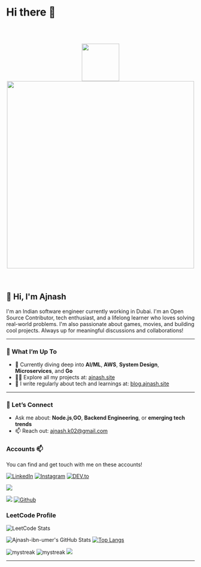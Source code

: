 


  # Hi there 👋
<br><br>


<div align="center">

<!-- <img src="https://user-images.githubusercontent.com/74038190/212257454-16e3712e-945a-4ca2-b238-408ad0bf87e6.gif" width="100"> -->
<!--   <img src="https://user-images.githubusercontent.com/74038190/212257472-08e52665-c503-4bd9-aa20-f5a4dae769b5.gif" width="100"> -->
<!-- <img src="https://user-images.githubusercontent.com/74038190/212257468-1e9a91f1-b626-4baa-b15d-5c385dfa7ed2.gif" width="100">
<img src="https://user-images.githubusercontent.com/74038190/212257465-7ce8d493-cac5-494e-982a-5a9deb852c4b.gif" width="100"> -->
  
<!--<img src="https://user-images.githubusercontent.com/74038190/212257460-738ff738-247f-4445-a718-cdd0ca76e2db.gif" width="100">
<img src="https://user-images.githubusercontent.com/74038190/212257467-871d32b7-e401-42e8-a166-fcfd7baa4c6b.gif" width="100">-->

<!-- <img src="https://user-images.githubusercontent.com/74038190/212280805-9bcb336b-8c55-46a8-abf8-ff286ab55472.gif" width="100">

<img src="https://user-images.githubusercontent.com/74038190/212281775-b468df30-4edc-4bf8-a4ee-f52e1aaddc86.gif" width="100"> -->

  
<!--<img src="https://github.com/Anmol-Baranwal/Cool-GIFs-For-GitHub/assets/74038190/1a797f46-efe4-41e6-9e75-5303e1bbcbfa" width="100">
<img src="https://github.com/Anmol-Baranwal/Cool-GIFs-For-GitHub/assets/74038190/29fd6286-4e7b-4d6c-818f-c4765d5e39a9" width="100">-->

<!--<img src="https://github.com/Anmol-Baranwal/Cool-GIFs-For-GitHub/assets/74038190/3c16d4f2-b757-4c70-8f42-43d5dddd2c36" width="100">
<img src="https://github.com/Anmol-Baranwal/Cool-GIFs-For-GitHub/assets/74038190/3fb2cdf6-8920-462e-87a4-95af376418aa" width="100">-->

<img src="https://github.com/Anmol-Baranwal/Cool-GIFs-For-GitHub/assets/74038190/398b19b1-9aae-4c1f-8bc0-d172a2c08d68" width="100">
<img src="https://user-images.githubusercontent.com/74038190/225813708-98b745f2-7d22-48cf-9150-083f1b00d6c9.gif" width="500">

</div>
<br><br>  

##  👋 Hi, I'm Ajnash

I'm an Indian software engineer currently working in Dubai. I'm an Open Source Contributor, tech enthusiast, and a lifelong learner who loves solving real-world problems. I'm also passionate about games, movies, and building cool projects. Always up for meaningful discussions and collaborations!

---

### 🚀 What I’m Up To

- 🌱 Currently diving deep into **AI/ML**, **AWS**, **System Design**, **Microservices**, and **Go**
- 👨‍💻 Explore all my projects at: [ajnash.site](https://ajnash.site/)
- 📝 I write regularly about tech and learnings at: [blog.ajnash.site](https://blog.ajnash.site)

---

### 💬 Let’s Connect

- Ask me about: **Node.js**,**GO**, **Backend Engineering**, or **emerging tech trends**
- 📫 Reach out: [ajnash.k02@gmail.com](mailto:ajnash.k02@gmail.com)



### Accounts 📫

You can find and get touch with me on these accounts!
>

<a href="https://www.linkedin.com/in/ajnash-ibn-umer/" target="_blank"><img src="https://img.shields.io/badge/LinkedIn-%230077B5.svg?&style=flat-square&logo=linkedin&logoColor=white" alt="LinkedIn"></a>
<a href="https://www.instagram.com/ajnash_ibn_umer/" target="_blank"><img src="https://img.shields.io/badge/Instagram-%23E4405F.svg?&style=flat-square&logo=instagram&logoColor=white" alt="Instagram"></a>
<a href="https://dev.to/ajnashibnumer" target="_blank"><img src="https://img.shields.io/badge/DEV-%230A0A0A.svg?&style=flat-square&logo=DEV.to&logoColor=white" alt="DEV.to"></a>


![](https://camo.githubusercontent.com/992babdffd8c74a1502de375fbdf7e4d54773242/68747470733a2f2f6d656469612e67697068792e636f6d2f6d656469612f53576f536b4e36447854737a71494b4571762f67697068792e676966)

![](https://visitor-badge.laobi.icu/badge?page_id=Ajnash-ibn-umer.Ajnash-ibn-umer)
[![Github](https://img.shields.io/github/followers/CharalambosIoannou?label=Follow&style=social)](https://github.com/Ajnash-ibn-umer)

### LeetCode Profile
![LeetCode Stats](https://leetcard.jacoblin.cool/Ajnash-ibn-ummer?theme=light&font=Noto%20Sans%20HK&ext=activity)

![Ajnash-ibn-umer's GitHub Stats](https://github-readme-stats.vercel.app/api?username=Ajnash-ibn-umer&show_icons=true&include_all_commits=true)
[![Top Langs](https://github-readme-stats.vercel.app/api/top-langs/?username=Ajnash-ibn-umer&layout=compact&text_color=daf7dc&bg_color=151515)](https://github.com/Ajnash-ibn-umer/github-readme-stats)


<img src="https://github-readme-streak-stats.herokuapp.com/?user=Ajnash-ibn-umer&theme=tokyonight" alt="mystreak"/>
<img src="https://wakatime.com/share/@018bae5b-4643-432e-ba1c-6ba2dceb9db3/73ce42ac-95bf-4429-97ad-55574d1f90a9.svg" alt="mystreak"/>


<img src="https://github-profile-trophy.vercel.app/?username=Ajnash-ibn-umer&theme=juicyfresh&no-bg=true" />

---
